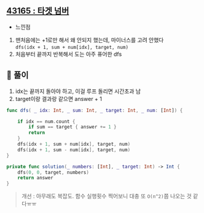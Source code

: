 ## [43165 : 타겟 넘버](https://programmers.co.kr/learn/courses/30/lessons/43165)

- 느낀점

1. 맨처음에는 +1로만 해서 왜 안되지 했는데, 마이너스를 고려 안했다 </br>
   `dfs(idx + 1, sum + num[idx], target, num)`
2. 처음부터 끝까지 반복해서 도는 아주 퓨어한 dfs

## 📌 풀이

1. idx는 끝까지 돌아야 하고, 이걸 루프 돌리면 시간초과 남
2. target이랑 결과랑 같으면 answer + 1

```swift
func dfs( _ idx: Int, _ sum: Int, _ target: Int, _ num: [Int]) {

    if idx == num.count {
        if sum == target { answer += 1 }
        return
    }
    dfs(idx + 1, sum + num[idx], target, num)
    dfs(idx + 1, sum - num[idx], target, num)
}

private func solution(_ numbers: [Int], _ target: Int) -> Int {
    dfs(0, 0, target, numbers)
    return answer
}
```

> 개선 : 아무래도 복잡도. 함수 실행횟수 찍어보니 대충 또 `O(n^2)`쯤 나오는 것 같다ㅠㅠ
